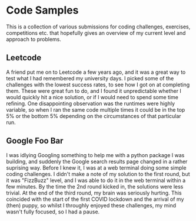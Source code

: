 # Code Samples

This is a collection of various submissions for coding challenges, exercises, competitions etc. that hopefully gives an overview of my current level and approach to problems.

## Leetcode

A friend put me on to Leetcode a few years ago, and it was a great way to test what I had remembered my university days. I picked some of the challenges with the lowest success rates, to see how I got on at completing them. These were great fun to do, and I found it unpredictable whether I would quickly hit a nice solution, or if I would need to spend some time refining. One disappointing observation was the runtimes were highly variable, so when I ran the same code multiple times it could be in the top 5% or the bottom 5% depending on the circumstances of that particular run.

## Google Foo Bar

I was idlying Googling something to help me with a python package I was building, and suddenly the Google search results page changed in a rather suprising way. Before I knew it, I was at a web terminal doing some simple coding challenges. I didn't make a note of my solution to the first round, but it was "FizzBuzz" level, and I was able to do it in the web terminal within a few minutes. By the time the 2nd round kicked in, the solutions were less trivial. At the end of the third round, my brain was seriously hurting. This coincided with the start of the first COVID lockdown and the arrival of my (then) puppy, so whilst I throughly enjoyed these challenges, my mind wasn't fully focused, so I had a pause.
